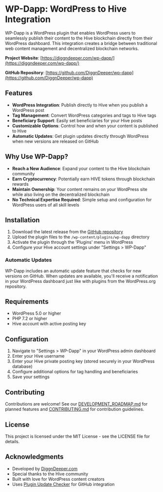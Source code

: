 # WP-Dapp: WordPress to Hive Integration

WP-Dapp is a WordPress plugin that enables WordPress users to seamlessly publish their content to the Hive blockchain directly from their WordPress dashboard. This integration creates a bridge between traditional web content management and decentralized blockchain networks.

**Project Website**: [https://diggndeeper.com/wp-dapp/](https://diggndeeper.com/wp-dapp/)

**GitHub Repository**: [https://github.com/DiggnDeeper/wp-dapp](https://github.com/DiggnDeeper/wp-dapp)

## Features

- **WordPress Integration**: Publish directly to Hive when you publish a WordPress post
- **Tag Management**: Convert WordPress categories and tags to Hive tags
- **Beneficiary Support**: Easily set beneficiaries for your Hive posts
- **Customizable Options**: Control how and when your content is published to Hive
- **Automatic Updates**: Get plugin updates directly through WordPress when new versions are released on GitHub

## Why Use WP-Dapp?

- **Reach a New Audience**: Expand your content to the Hive blockchain community
- **Earn Cryptocurrency**: Potentially earn HIVE tokens through blockchain rewards
- **Maintain Ownership**: Your content remains on your WordPress site while also living on the decentralized blockchain
- **No Technical Expertise Required**: Simple setup and configuration for WordPress users of all skill levels

## Installation

1. Download the latest release from the [GitHub repository](https://github.com/DiggnDeeper/wp-dapp)
2. Upload the plugin files to the `/wp-content/plugins/wp-dapp` directory
3. Activate the plugin through the 'Plugins' menu in WordPress
4. Configure your Hive account settings under "Settings > WP-Dapp"

### Automatic Updates

WP-Dapp includes an automatic update feature that checks for new versions on GitHub. When updates are available, you'll receive a notification in your WordPress dashboard just like with plugins from the WordPress.org repository.

## Requirements

- WordPress 5.0 or higher
- PHP 7.2 or higher
- Hive account with active posting key

## Configuration

1. Navigate to "Settings > WP-Dapp" in your WordPress admin dashboard
2. Enter your Hive username
3. Enter your Hive private posting key (stored securely in your WordPress database)
4. Configure additional options for tag handling and beneficiaries
5. Save your settings

## Contributing

Contributions are welcome! See our [DEVELOPMENT_ROADMAP.md](DEVELOPMENT_ROADMAP.md) for planned features and [CONTRIBUTING.md](CONTRIBUTING.md) for contribution guidelines.

## License

This project is licensed under the MIT License - see the LICENSE file for details.

## Acknowledgments

- Developed by [DiggnDeeper.com](https://diggndeeper.com)
- Special thanks to the Hive community
- Built with love for WordPress content creators
- Uses [Plugin Update Checker](https://github.com/YahnisElsts/plugin-update-checker) for GitHub integration
